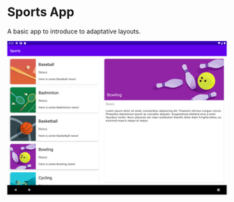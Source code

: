 # Sports App

A basic app to introduce to adaptative layouts.

<p align="center">
<img src="screenshot.png" style="max-width: 100%;">
</p>
